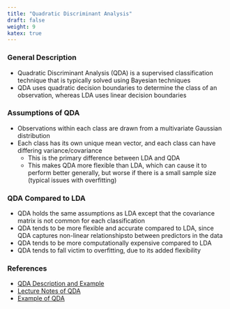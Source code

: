 ```yaml
---
title: "Quadratic Discriminant Analysis"
draft: false
weight: 9
katex: true
---
```


### General Description
- Quadratic Discriminant Analysis (QDA) is a supervised classification technique that is typically solved using Bayesian techniques
- QDA uses quadratic decision boundaries to determine the class of an observation, whereas LDA uses linear decision boundaries

### Assumptions of QDA
- Observations within each class are drawn from a multivariate Gaussian distribution
- Each class has its own unique mean vector, and each class can have differing variance/covariance
	- This is the primary difference between LDA and QDA
	- This makes QDA more flexible than LDA, which can cause it to perform better generally, but worse if there is a small sample size (typical issues with overfitting)

### QDA Compared to LDA
- QDA holds the same assumptions as LDA except that the covariance matrix is not common for each classification
- QDA tends to be more flexible and accurate compared to LDA, since QDA captures non-linear relationshipsto between predictors in the data
- QDA tends to be more computationally expensive compared to LDA
- QDA tends to fall victim to overfitting, due to its added flexibility

### References
- [QDA Description and Example](https://onlinecourses.science.psu.edu/stat508/book/export/html/696)
- [Lecture Notes of QDA](https://mdav.ece.gatech.edu/ece-6254-spring2017/notes/04-plugin-rules.pdf)
- [Example of QDA](http://www.sthda.com/english/articles/36-classification-methods-essentials/146-discriminant-analysis-essentials-in-r/#quadratic-discriminant-analysis---qda)
